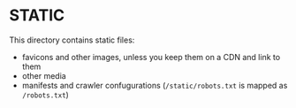 # STATIC

This directory contains static files:
- favicons and other images, unless you keep them on a CDN and link to them
- other media
- manifests and crawler confugurations (`/static/robots.txt` is mapped as `/robots.txt`)